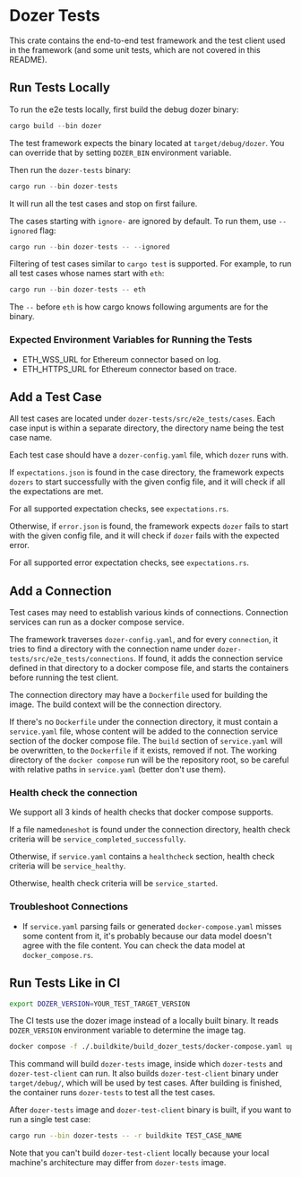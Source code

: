 # Dozer Tests

This crate contains the end-to-end test framework and the test client used in the framework (and some unit tests, which are not covered in this README).

## Run Tests Locally

To run the e2e tests locally, first build the debug dozer binary:

```rust
cargo build --bin dozer
```

The test framework expects the binary located at `target/debug/dozer`. You can override that by setting `DOZER_BIN` environment variable.

Then run the `dozer-tests` binary:

```rust
cargo run --bin dozer-tests
```

It will run all the test cases and stop on first failure.

The cases starting with `ignore-` are ignored by default. To run them, use `--ignored` flag:

```rust
cargo run --bin dozer-tests -- --ignored
```

Filtering of test cases similar to `cargo test` is supported. For example, to run all test cases whose names start with `eth`:

```rust
cargo run --bin dozer-tests -- eth
```

The `--` before `eth` is how cargo knows following arguments are for the binary.

### Expected Environment Variables for Running the Tests

- ETH_WSS_URL for Ethereum connector based on log.
- ETH_HTTPS_URL for Ethereum connector based on trace.

## Add a Test Case

All test cases are located under `dozer-tests/src/e2e_tests/cases`. Each case input is within a separate directory, the directory name being the test case name.

Each test case should have a `dozer-config.yaml` file, which `dozer` runs with.

If `expectations.json` is found in the case directory, the framework expects `dozers` to start successfully with the given config file, and it will check if all the expectations are met.

For all supported expectation checks, see `expectations.rs`.

Otherwise, if `error.json` is found, the framework expects `dozer` fails to start with the given config file, and it will check if `dozer` fails with the expected error.

For all supported error expectation checks, see `expectations.rs`.

## Add a Connection

Test cases may need to establish various kinds of connections. Connection services can run as a docker compose service.

The framework traverses `dozer-config.yaml`, and for every `connection`, it tries to find a directory with the connection name under `dozer-tests/src/e2e_tests/connections`. If found, it adds the connection service defined in that directory to a docker compose file, and starts the containers before running the test client.

The connection directory may have a `Dockerfile` used for building the image. The build context will be the connection directory.

If there's no `Dockerfile` under the connection directory, it must contain a `service.yaml` file, whose content will be added to the connection service section of the docker compose file. The `build` section of `service.yaml` will be overwritten, to the `Dockerfile` if it exists, removed if not. The working directory of the `docker compose` run will be the repository root, so be careful with relative paths in `service.yaml` (better don't use them).

### Health check the connection

We support all 3 kinds of health checks that docker compose supports.

If a file named`oneshot` is found under the connection directory, health check criteria will be `service_completed_successfully`.

Otherwise, if `service.yaml` contains a `healthcheck` section, health check criteria will be `service_healthy`.

Otherwise, health check criteria will be `service_started`.

### Troubleshoot Connections

- If `service.yaml` parsing fails or generated `docker-compose.yaml` misses some content from it, it's probably because our data model doesn't agree with the file content. You can check the data model at `docker_compose.rs`.

## Run Tests Like in CI

```bash
export DOZER_VERSION=YOUR_TEST_TARGET_VERSION
```

The CI tests use the dozer image instead of a locally built binary. It reads `DOZER_VERSION` environment variable to determine the image tag.

```bash
docker compose -f ./.buildkite/build_dozer_tests/docker-compose.yaml up
```

This command will build `dozer-tests` image, inside which `dozer-tests` and `dozer-test-client` can run. It also builds `dozer-test-client` binary under `target/debug/`, which will be used by test cases. After building is finished, the container runs `dozer-tests` to test all the test cases.

After `dozer-tests` image and `dozer-test-client` binary is built, if you want to run a single test case:

```bash
cargo run --bin dozer-tests -- -r buildkite TEST_CASE_NAME
```

Note that you can't build `dozer-test-client` locally because your local machine's architecture may differ from `dozer-tests` image.
